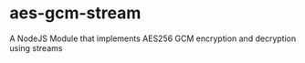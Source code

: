 # aes-gcm-stream
A NodeJS Module that implements AES256 GCM encryption and decryption using streams
